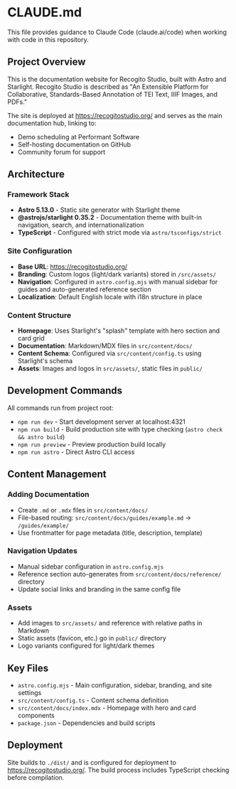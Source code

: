 # CLAUDE.md

This file provides guidance to Claude Code (claude.ai/code) when working with code in this repository.

## Project Overview

This is the documentation website for Recogito Studio, built with Astro and Starlight. Recogito Studio is described as "An Extensible Platform for Collaborative, Standards-Based Annotation of TEI Text, IIIF Images, and PDFs."

The site is deployed at https://recogitostudio.org/ and serves as the main documentation hub, linking to:
- Demo scheduling at Performant Software
- Self-hosting documentation on GitHub
- Community forum for support

## Architecture

### Framework Stack
- **Astro 5.13.0** - Static site generator with Starlight theme
- **@astrojs/starlight 0.35.2** - Documentation theme with built-in navigation, search, and internationalization
- **TypeScript** - Configured with strict mode via `astro/tsconfigs/strict`

### Site Configuration
- **Base URL**: https://recogitostudio.org/
- **Branding**: Custom logos (light/dark variants) stored in `/src/assets/`
- **Navigation**: Configured in `astro.config.mjs` with manual sidebar for guides and auto-generated reference section
- **Localization**: Default English locale with i18n structure in place

### Content Structure
- **Homepage**: Uses Starlight's "splash" template with hero section and card grid
- **Documentation**: Markdown/MDX files in `src/content/docs/`
- **Content Schema**: Configured via `src/content/config.ts` using Starlight's schema
- **Assets**: Images and logos in `src/assets/`, static files in `public/`

## Development Commands

All commands run from project root:

- `npm run dev` - Start development server at localhost:4321
- `npm run build` - Build production site with type checking (`astro check && astro build`)
- `npm run preview` - Preview production build locally
- `npm run astro` - Direct Astro CLI access

## Content Management

### Adding Documentation
- Create `.md` or `.mdx` files in `src/content/docs/`
- File-based routing: `src/content/docs/guides/example.md` → `/guides/example/`
- Use frontmatter for page metadata (title, description, template)

### Navigation Updates
- Manual sidebar configuration in `astro.config.mjs`
- Reference section auto-generates from `src/content/docs/reference/` directory
- Update social links and branding in the same config file

### Assets
- Add images to `src/assets/` and reference with relative paths in Markdown
- Static assets (favicon, etc.) go in `public/` directory
- Logo variants configured for light/dark themes

## Key Files

- `astro.config.mjs` - Main configuration, sidebar, branding, and site settings
- `src/content/config.ts` - Content schema definition
- `src/content/docs/index.mdx` - Homepage with hero and card components
- `package.json` - Dependencies and build scripts

## Deployment

Site builds to `./dist/` and is configured for deployment to https://recogitostudio.org/. The build process includes TypeScript checking before compilation.